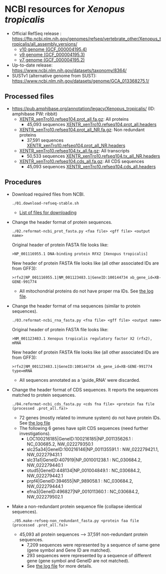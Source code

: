 # NCBI resources for *Xenopus tropicalis*

* Official RefSeq release : https://ftp.ncbi.nlm.nih.gov/genomes/refseq/vertebrate_other/Xenopus_tropicalis/all_assembly_versions/
  * [v10 genome (GCF_000004195.4)](https://ftp.ncbi.nlm.nih.gov/genomes/refseq/vertebrate_other/Xenopus_tropicalis/all_assembly_versions/GCF_000004195.4_UCB_Xtro_10.0/)
  * [v9 genome (GCF_000004195.3)](https://ftp.ncbi.nlm.nih.gov/genomes/refseq/vertebrate_other/Xenopus_tropicalis/all_assembly_versions/GCF_000004195.3_Xenopus_tropicalis_v9.1/)
  * [v7 genome (GCF_000004195.2)](https://ftp.ncbi.nlm.nih.gov/genomes/refseq/vertebrate_other/Xenopus_tropicalis/all_assembly_versions/GCF_000004195.2_Xtropicalis_v7/)
* Up-to-date release: https://www.ncbi.nlm.nih.gov/datasets/taxonomy/8364/
* SUSTv1 (alternative genome from SUST): https://www.ncbi.nlm.nih.gov/datasets/genome/GCA_013368275.1/


## Processed files
* https://pub.amphibase.org/annotation/legacy/Xenopus_tropicalis/ (ID: amphibase  PW: ribbit)
  * [XENTR_xenTro10.refseq104.prot_all.fa.gz](https://pub.amphibase.org/annotation/legacy/Xenopus_tropicalis/XENTR_xenTro10.refseq104.prot_all.fa.gz): All proteins
    * 45,093 sequences [XENTR_xenTro10.refseq104.prot_all.headers](./XENTR_xenTro10.refseq104.prot_all.headers)
  * [XENTR_xenTro10.refseq104.prot_all_NR.fa.gz](https://pub.amphibase.org/annotation/legacy/Xenopus_tropicalis/XENTR_xenTro10.refseq104.prot_all_NR.fa.gz): Non redundant proteins
    * 37,591 sequences [XENTR_xenTro10.refseq104.prot_all_NR.headers](./XENTR_xenTro10.refseq104.prot_all_NR.headers)
  * [XENTR_xenTro10.refseq104.tx_all.fa.gz](https://pub.amphibase.org/annotation/legacy/Xenopus_tropicalis/XENTR_xenTro10.refseq104.tx_all.fa.gz): All transcripts
    * 50,533 sequences [XENTR_xenTro10.refseq104.tx_all_NR.headers](./XENTR_xenTro10.refseq104.tx_all.headers)
  * [XENTR_xenTro10.refseq104.cds_all.fa.gz](https://pub.amphibase.org/annotation/legacy/Xenopus_tropicalis/XENTR_xenTro10.refseq104.cds_all.fa.gz): All CDS sequences
    * 45,093 sequences [XENTR_xenTro10.refseq104.cds_all.headers](./XENTR_xenTro10.refseq104.cds_all.headers)

## Procedures

* Download required files from NCBI.

  ``` ./01.download-refseq-stable.sh ```

  * [List of files for downloading](./FILES.xenTro10_refseq104)

* Change the header format of protein sequences.

  ``` ./02.reformat-ncbi_prot_fasta.py <faa file> <gff file> <output name> ```

  Original header of protein FASTA file looks like:
  
  ``` >NP_001116955.1 DNA-binding protein RFX2 [Xenopus tropicalis] ```

  New header of protein FASTA file looks like (all other associated IDs are from GFF3):
  
  ``` >rfx2|NP_001116955.1|NM_001123483.1|GeneID:100144734 xb_gene_id=XB-GENE-991774 ```

  * All mitochondrial proteins do not have proper rna IDs. See [the log file](./XENTR_xenTro10.refseq104.prot_all.log).

* Change the header format of rna sequences (similar to protein sequences).
  
  ``` ./03.reformat-ncbi_rna_fasta.py <fna file> <gff file> <output name> ```
  
  Original header of protein FASTA file looks like:
  
  ``` >NM_001123483.1 Xenopus tropicalis regulatory factor X2 (rfx2), mRNA ```

  New header of protein FASTA file looks like (all other associated IDs are from GFF3):
  
  ``` >rfx2|NM_001123483.1|GeneID:100144734 xb_gene_id=XB-GENE-991774 type=mRNA ```

  * All sequences annotated as a 'guide_RNA' were discarded.

* Change the header format of CDS sequences. It reports the sequences matched to protein sequences.

  ``` ./04.reformat-ncbi_cds_fasta.py <cds fna file> <protein faa file (processed .prot_all.fa)> ```
  
  * 72 genes (mostly related to immune system) do not have protein IDs. See [the log file](./XENTR_xenTro10.refseq104.cds_all.log)
  * The following 6 genes have split CDS sequences (need further investigations). 
    * LOC100216185|GeneID:100216185|NP_001135626.1 : NC_030685.2, NW_022279350.1
    * slc25a34|GeneID:100216146|NP_001135591.1 : NW_022279421.1, NW_022279431.1
    * slc31a1|GeneID:407919|NP_001001238.1 : NC_030684.2, NW_022279440.1
    * otud5|GeneID:448134|NP_001004849.1 : NC_030684.2, NW_022279442.1
    * prpf4|GeneID:394655|NP_989058.1 : NC_030684.2, NW_022279444.1
    * efna3|GeneID:496827|NP_001011360.1 : NC_030684.2, NW_022279502.1

* Make a non-redundant protein sequence file (collapse identical sequences).

  ``` ./05.make-refseq-non_redundant_fasta.py <protein faa file (processed .prot_all.fa)> ```

  * 45,093 all protein sequences --> 37,591 non-redundant protein sequences.
    * 7,209 sequences were represented by a sequence of same gene (gene symbol and Gene ID are matched).
    * 293 sequences were represented by a sequence of different gene (gene symbol and GeneID are not matched).
    * See [the log file](./XENTR_xenTro10.refseq104.prot_all_NR.log) for more details. 
